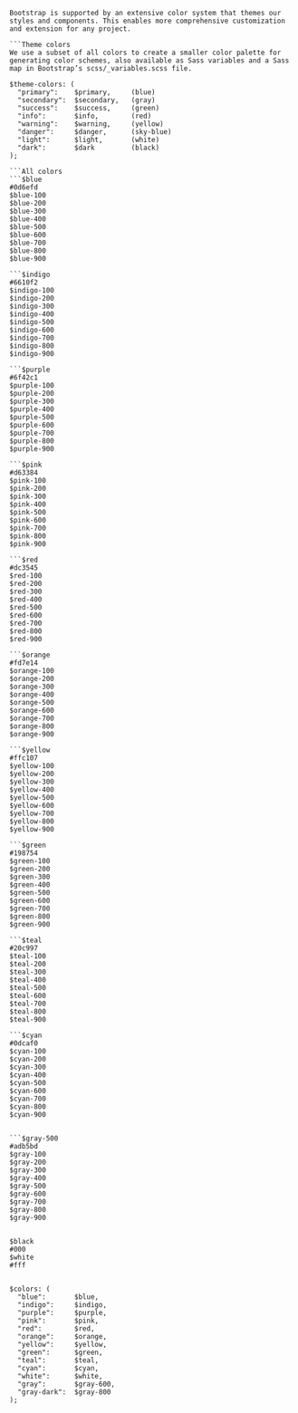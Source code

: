 ```Color
Bootstrap is supported by an extensive color system that themes our styles and components. This enables more comprehensive customization and extension for any project.

```Theme colors
We use a subset of all colors to create a smaller color palette for generating color schemes, also available as Sass variables and a Sass map in Bootstrap’s scss/_variables.scss file.

$theme-colors: (
  "primary":    $primary,     (blue)
  "secondary":  $secondary,   (gray)
  "success":    $success,     (green)
  "info":       $info,        (red)
  "warning":    $warning,     (yellow)
  "danger":     $danger,      (sky-blue)
  "light":      $light,       (white)
  "dark":       $dark         (black)
); 

```All colors
```$blue
#0d6efd
$blue-100
$blue-200
$blue-300
$blue-400
$blue-500
$blue-600
$blue-700
$blue-800
$blue-900

```$indigo
#6610f2
$indigo-100
$indigo-200
$indigo-300
$indigo-400
$indigo-500
$indigo-600
$indigo-700
$indigo-800
$indigo-900

```$purple
#6f42c1
$purple-100
$purple-200
$purple-300
$purple-400
$purple-500
$purple-600
$purple-700
$purple-800
$purple-900

```$pink
#d63384
$pink-100
$pink-200
$pink-300
$pink-400
$pink-500
$pink-600
$pink-700
$pink-800
$pink-900

```$red
#dc3545
$red-100
$red-200
$red-300
$red-400
$red-500
$red-600
$red-700
$red-800
$red-900

```$orange
#fd7e14
$orange-100
$orange-200
$orange-300
$orange-400
$orange-500
$orange-600
$orange-700
$orange-800
$orange-900

```$yellow
#ffc107
$yellow-100
$yellow-200
$yellow-300
$yellow-400
$yellow-500
$yellow-600
$yellow-700
$yellow-800
$yellow-900

```$green
#198754
$green-100
$green-200
$green-300
$green-400
$green-500
$green-600
$green-700
$green-800
$green-900

```$teal
#20c997
$teal-100
$teal-200
$teal-300
$teal-400
$teal-500
$teal-600
$teal-700
$teal-800
$teal-900

```$cyan
#0dcaf0
$cyan-100
$cyan-200
$cyan-300
$cyan-400
$cyan-500
$cyan-600
$cyan-700
$cyan-800
$cyan-900


```$gray-500
#adb5bd
$gray-100
$gray-200
$gray-300
$gray-400
$gray-500
$gray-600
$gray-700
$gray-800
$gray-900


$black
#000
$white
#fff


$colors: (
  "blue":       $blue,
  "indigo":     $indigo,
  "purple":     $purple,
  "pink":       $pink,
  "red":        $red,
  "orange":     $orange,
  "yellow":     $yellow,
  "green":      $green,
  "teal":       $teal,
  "cyan":       $cyan,
  "white":      $white,
  "gray":       $gray-600,
  "gray-dark":  $gray-800
);